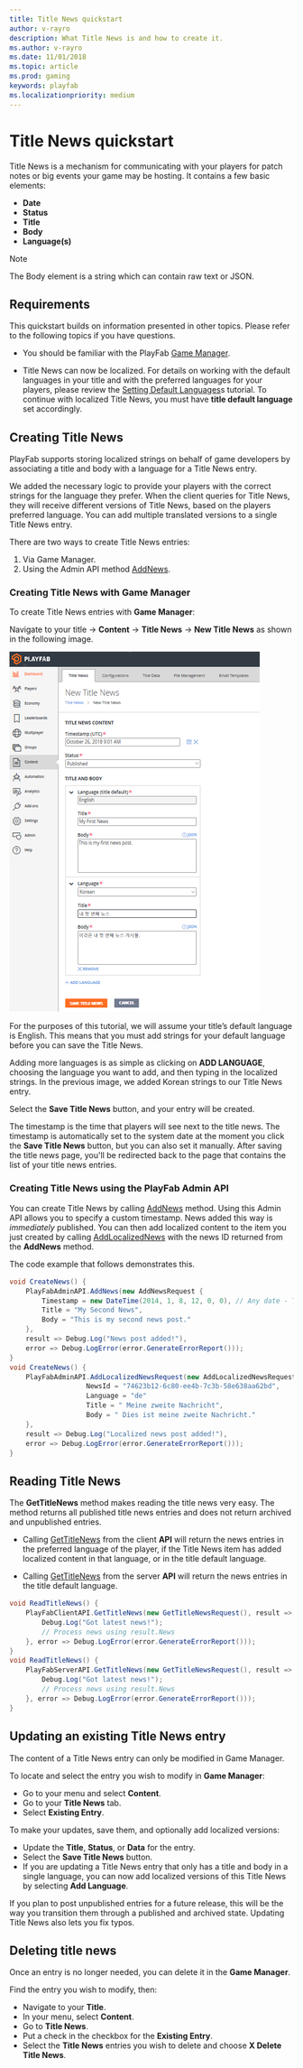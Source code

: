 ```yaml
---
title: Title News quickstart
author: v-rayro
description: What Title News is and how to create it.
ms.author: v-rayro
ms.date: 11/01/2018
ms.topic: article
ms.prod: gaming
keywords: playfab
ms.localizationpriority: medium
---
```


# Title News quickstart

Title News is a mechanism for communicating with your players for patch notes or big events your game may be hosting. It contains a few basic elements:

- **Date**
- **Status**
- **Title**
- **Body**
- **Language(s)**

> [!NOTE]
> The Body element is a string which can contain raw text or JSON.

## Requirements

This quickstart builds on information presented in other topics. Please refer to the following topics if you have questions.

- You should be familiar with the PlayFab [Game Manager](../../config/gamemanager/quickstart.md).

- Title News can now be localized. For details on working with the default languages in your title and with the preferred languages for your players, please review the [Setting Default Languages](setting-default-languages.md)s tutorial. To continue with localized Title News, you must have **title default language** set accordingly.

## Creating Title News

PlayFab supports storing localized strings on behalf of game developers by associating a title and body with a language for a Title News entry.

We added the necessary logic to provide your players with the correct strings for the language they prefer. When the client queries for Title News, they will receive different versions of Title News, based on the players preferred language. You can add multiple translated versions to a single Title News entry.

There are two ways to create Title News entries:

1. Via Game Manager.
2. Using the Admin API method [AddNews](xref:titleid.playfabapi.com.admin.title-widedatamanagement.addnews).

### Creating Title News with Game Manager

To create Title News entries with **Game Manager**:

Navigate to your title -> **Content** -> **Title News** -> **New Title News** as shown in the following image.

![Title News](../media/tutorials/game-manager-content-title-news-new-title-news.png)

For the purposes of this tutorial, we will assume your title’s default language is English. This means that you must add strings for your default language before you can save the Title News.

Adding more languages is as simple as clicking on **ADD LANGUAGE**, choosing the language you want to add, and then typing in the localized strings. In the previous image, we added Korean strings to our Title News entry.

Select the **Save Title News** button, and your entry will be created.

The timestamp is the time that players will see next to the title news. The timestamp is automatically set to the system date at the moment you click the **Save Title News** button, but you can also set it manually. After saving the title news page, you'll be redirected back to the page that contains the list of your title news entries.

### Creating Title News using the PlayFab Admin API

You can create Title News by calling [AddNews](xref:titleid.playfabapi.com.admin.title-widedatamanagement.addnews) method. Using this Admin API allows you to specify a custom timestamp. News added this way is *immediately* published. You can then add localized content to the item you just created by calling [AddLocalizedNews](xref:titleid.playfabapi.com.admin.title-widedatamanagement.addlocalizednews) with the news ID returned from the **AddNews** method.

The code example that follows demonstrates this.

```csharp
void CreateNews() {
    PlayFabAdminAPI.AddNews(new AddNewsRequest {
        Timestamp = new DateTime(2014, 1, 8, 12, 0, 0), // Any date - This one is the founding of PlayFab
        Title = "My Second News",
        Body = "This is my second news post."
    },
    result => Debug.Log("News post added!"),
    error => Debug.LogError(error.GenerateErrorReport()));
}
void CreateNews() {
    PlayFabAdminAPI.AddLocalizedNewsRequest(new AddLocalizedNewsRequest{
                   NewsId = "74623b12-6c80-ee4b-7c3b-58e638aa62bd",
                   Language = "de"
                   Title = " Meine zweite Nachricht",
                   Body = " Dies ist meine zweite Nachricht."
    },
    result => Debug.Log("Localized news post added!"),
    error => Debug.LogError(error.GenerateErrorReport()));
}
```

## Reading Title News

The **GetTitleNews** method makes reading the title news very easy. The method returns all published title news entries and does not return archived and unpublished entries.

- Calling [GetTitleNews](xref:titleid.playfabapi.com.client.title-widedatamanagement.gettitlenews) from the client **API** will return the news entries in the preferred language of the player, if the Title News item has added localized content in that language, or in the title default language.

- Calling [GetTitleNews](xref:titleid.playfabapi.com.server.title-widedatamanagement.gettitlenews) from the server **API** will return the news entries in the title default language.

```csharp
void ReadTitleNews() {
    PlayFabClientAPI.GetTitleNews(new GetTitleNewsRequest(), result => {
        Debug.Log("Got latest news!");
        // Process news using result.News
    }, error => Debug.LogError(error.GenerateErrorReport()));
}
void ReadTitleNews() {
    PlayFabServerAPI.GetTitleNews(new GetTitleNewsRequest(), result => {
        Debug.Log("Got latest news!");
        // Process news using result.News
    }, error => Debug.LogError(error.GenerateErrorReport()));
}
```

## Updating an existing Title News entry

The content of a Title News entry can only be modified in Game Manager.

To locate and select the entry you wish to modify in **Game Manager**:

- Go to your menu and select **Content**.
- Go to your **Title News** tab.
- Select **Existing Entry**.

To make your updates, save them, and optionally add localized versions:

- Update the **Title**, **Status**, or **Data** for the entry.
- Select the **Save Title News** button.
- If you are updating a Title News entry that only has a title and body in a single language, you can now add localized versions of this Title News by selecting **Add Language**.

If you plan to post unpublished entries for a future release, this will be the way you transition them through a published and archived state. Updating Title News also lets you fix typos.

## Deleting title news

Once an entry is no longer needed, you can delete it in the **Game Manager**.

Find the entry you wish to modify, then:

- Navigate to your **Title**.
- In your menu, select **Content**.
- Go to **Title News**.
- Put a check in the checkbox for the **Existing Entry**.
- Select the **Title News** entries you wish to delete and choose **X Delete Title News**.
